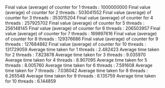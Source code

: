 Final value (average) of counter for 1 threads : 1000000000
Final value (average) of counter for 2 threads : 503041552
Final value (average) of counter for 3 threads : 353015204
Final value (average) of counter for 4 threads : 257925702
Final value (average) of counter for 5 threads : 256148145
Final value (average) of counter for 6 threads : 206503957
Final value (average) of counter for 7 threads : 169897616
Final value (average) of counter for 8 threads : 129376686
Final value (average) of counter for 9 threads : 127684882
Final value (average) of counter for 10 threads : 131729059
Average time taken for 1 threads : 2.482423
Average time taken for 2 threads : 7.823878
Average time taken for 3 threads : 9.035970
Average time taken for 4 threads : 8.907095
Average time taken for 5 threads : 8.005760
Average time taken for 6 threads : 7.591608
Average time taken for 7 threads : 7.036042
Average time taken for 8 threads : 6.265548
Average time taken for 9 threads : 6.135759
Average time taken for 10 threads : 6.144859